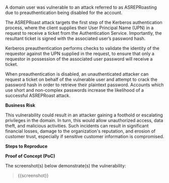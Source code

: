 A domain user was vulnerable to an attack referred to as ASREPRoasting due to preauthentication being disabled for the account. 

The ASREPRoast attack targets the first step of the Kerberos authentication process, where the client supplies their User Principal Name (UPN) in a request to receive a ticket from the Authentication Service. Importantly, the resultant ticket is signed with the associated user’s password hash.

Kerberos preauthentication performs checks to validate the identity of the requestor against the UPN supplied in the request, to ensure that only a requestor in possession of the associated user password will receive a ticket. 

When preauthentication is disabled, an unauthenticated attacker can request a ticket on behalf of the vulnerable user and attempt to crack the password hash in order to retrieve their plaintext password. Accounts which use short and non-complex passwords increase the likelihood of a successful ASREPRoast attack.

**Business Risk**

This vulnerability could result in an attacker gaining a foothold or escalating privileges in the domain. In turn, this would allow unauthorized access, data theft, and malicious activities. Such incidents can result in significant financial losses, damage to the organization's reputation, and erosion of customer trust, especially if sensitive customer information is compromised.

**Steps to Reproduce**

<Provide numbered steps to reproduce this issue in the context of the in-scope domain>

**Proof of Concept (PoC)**

The screenshot(s) below demonstrate(s) the vulnerability:
>
> {{screenshot}}

